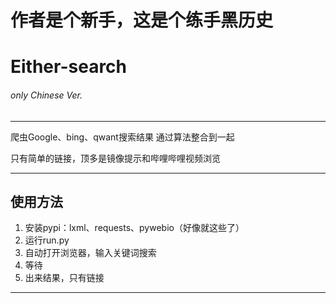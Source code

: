 # 作者是个新手，这是个练手黑历史
# Either-search
###### only Chinese Ver.

---

爬虫Google、bing、qwant搜索结果
通过算法整合到一起

只有简单的链接，顶多是镜像提示和哔哩哔哩视频浏览

---

## 使用方法
1. 安装pypi：lxml、requests、pywebio（好像就这些了）
2. 运行run.py
3. 自动打开浏览器，输入关键词搜索
4. 等待
5. 出来结果，只有链接

---

